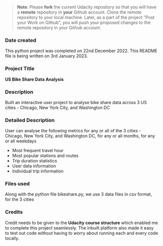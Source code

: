 >**Note**: Please **fork** the current Udacity repository so that you will have a **remote** repository in **your** Github account. Clone the remote repository to your local machine. Later, as a part of the project "Post your Work on Github", you will push your proposed changes to the remote repository in your Github account.

### Date created
This python project was completed on 22nd December 2022. This README file is being written on 3rd January 2023.

### Project Title
**US Bike Share Data Analysis**

### Description
Built an interactive user project to analyse bike share data across 3 US cities - Chicago, New York City, and Washington DC

### Detailed Description
User can analyse the following metrics for any or all of the 3 cities - Chicago, New York City, and Washington DC, for any or all months, for any or all weekdays
* Most frequent travel hour
* Most popular stations and routes
* Trip duration statistics
* User data information
* Individual trip information


### Files used
Along with the python file bikeshare.py, we use 3 data files in csv format, for the 3 cities

### Credits
Credit needs to be given to the **Udacity course structure** which enabled me to complete this project seamlessly. The inbuilt platform also made it easy to test out code without having to worry about running each and every code locally.
